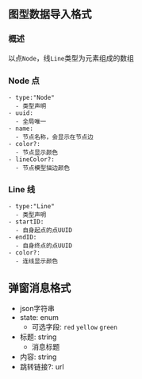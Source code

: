 ## 图型数据导入格式
### 概述
以点`Node`，线`Line`类型为元素组成的数组
### Node 点
    - type:"Node" 
      - 类型声明
    - uuid:
      - 全局唯一
    - name:
      - 节点名称，会显示在节点边
    - color?:
      - 节点显示颜色
    - lineColor?:
      - 节点模型描边颜色

### Line 线
    - type:"Line"
      - 类型声明
    - startID:
      - 自身起点的点UUID
    - endID:
      - 自身终点的点UUID
    - color?:
      - 连线显示颜色

## 弹窗消息格式
- json字符串
- state: enum
  - 可选字段: `red` `yellow` `green`
- 标题: string
  - 消息标题
- 内容: string
- 跳转链接?: url 

